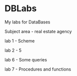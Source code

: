 # DBLabs
My labs for DataBases

Subject area - real estate agency

lab 1 - Scheme

lab 2 - 5

lab 6 - Some queries

lab 7 - Procedures and functions
